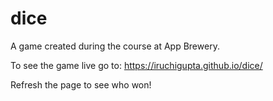 # dice
A game created during the course at App Brewery.

To see the game live go to:
https://iruchigupta.github.io/dice/

Refresh the page to see who won!
